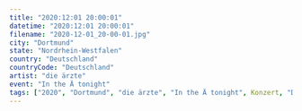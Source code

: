```yaml
---
title: "2020:12:01 20:00:01"
datetime: "2020:12:01 20:00:01"
filename: "2020-12-01_20-00-01.jpg"
city: "Dortmund"
state: "Nordrhein-Westfalen"
country: "Deutschland"
countryCode: "Deutschland"
artist: "die ärzte"
event: "In the Ä tonight"
tags: ["2020", "Dortmund", "die ärzte", "In the Ä tonight", Konzert, "Deutschland"]
---
```


